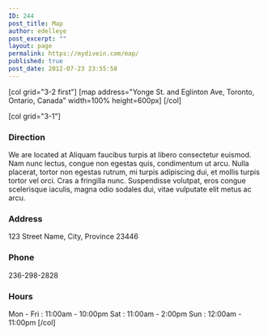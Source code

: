 ```yaml
---
ID: 244
post_title: Map
author: edelleye
post_excerpt: ""
layout: page
permalink: https://mydivein.com/map/
published: true
post_date: 2012-07-23 23:55:58
---
```

[col grid="3-2 first"]
[map address="Yonge St. and Eglinton Ave, Toronto, Ontario, Canada" width=100% height=600px]
[/col]

[col grid="3-1"]
<h3>Direction</h3>
We are located at Aliquam faucibus turpis at libero consectetur euismod. Nam nunc lectus, congue non egestas quis, condimentum ut arcu. Nulla placerat, tortor non egestas rutrum, mi turpis adipiscing dui, et mollis turpis tortor vel orci. Cras a fringilla nunc. Suspendisse volutpat, eros congue scelerisque iaculis, magna odio sodales dui, vitae vulputate elit metus ac arcu.
<h3>Address</h3>
123 Street Name,
City, Province
23446
<h3>Phone</h3>
236-298-2828
<h3>Hours</h3>
Mon - Fri : 11:00am - 10:00pm
Sat : 11:00am - 2:00pm
Sun : 12:00am - 11:00pm
[/col]